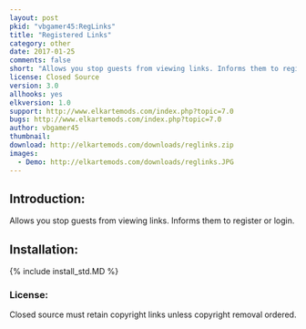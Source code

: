 ```yaml
---
layout: post
pkid: "vbgamer45:RegLinks"
title: "Registered Links"
category: other
date: 2017-01-25
comments: false
short: "Allows you stop guests from viewing links. Informs them to register or login."
license: Closed Source
version: 3.0
allhooks: yes
elkversion: 1.0
support: http://www.elkartemods.com/index.php?topic=7.0
bugs: http://www.elkartemods.com/index.php?topic=7.0
author: vbgamer45
thumbnail:
download: http://elkartemods.com/downloads/reglinks.zip
images:
  - Demo: http://elkartemods.com/downloads/reglinks.JPG
---
```


## Introduction:
Allows you stop guests from viewing links. Informs them to register or login.

## Installation:
{% include install_std.MD %}

### License:
Closed source must retain copyright links unless copyright removal ordered.